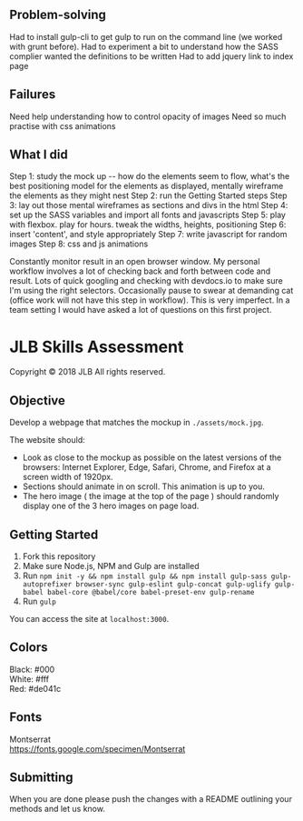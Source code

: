 Problem-solving
---------------
Had to install gulp-cli to get gulp to run on the command line (we worked with grunt before).
Had to experiment a bit to understand how the SASS complier wanted the definitions to be written
Had to add jquery link to index page

Failures
--------
Need help understanding how to control opacity of images
Need so much practise with css animations

What I did
----------
Step 1: study the mock up -- how do the elements seem to flow, what's the best positioning model for the elements as displayed, mentally wireframe the elements as they might nest
Step 2: run the Getting Started steps
Step 3: lay out those mental wireframes as sections and divs in the html
Step 4: set up the SASS variables and import all fonts and javascripts
Step 5: play with flexbox. play for hours. tweak the widths, heights, positioning
Step 6: insert 'content', and style appropriately
Step 7: write javascript for random images
Step 8: css and js animations

Constantly monitor result in an open browser window.
My personal workflow involves a lot of checking back and forth between code and result. Lots of quick googling and checking with devdocs.io to make sure I'm using the right selectors. Occasionally pause to swear at demanding cat (office work will not have this step in workflow).
This is very imperfect. In a team setting I would have asked a lot of questions on this first project. 


# JLB Skills Assessment
Copyright © 2018 JLB All rights reserved.

Objective
---------
Develop a webpage that matches the mockup in `./assets/mock.jpg`.

The website should:
  - Look as close to the mockup as possible on the latest versions of the browsers: Internet Explorer, Edge, Safari, Chrome, and Firefox at a screen width of 1920px.
  - Sections should animate in on scroll. This animation is up to you.
  - The hero image ( the image at the top of the page ) should randomly display one of the 3 hero images on page load.

Getting Started
---------------
1. Fork this repository
2. Make sure Node.js, NPM and Gulp are installed
3. Run `npm init -y && npm install gulp && npm install gulp-sass gulp-autoprefixer browser-sync gulp-eslint gulp-concat gulp-uglify gulp-babel babel-core @babel/core babel-preset-env gulp-rename`
4. Run `gulp`

You can access the site at `localhost:3000`.

Colors
------
Black: #000\
White: #fff\
Red: #de041c

Fonts
-----
Montserrat\
https://fonts.google.com/specimen/Montserrat

Submitting
----------
When you are done please push the changes with a README outlining your methods and let us know.